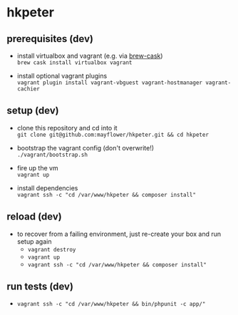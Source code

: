 hkpeter
========

prerequisites (dev)
-------------------

- install virtualbox and vagrant (e.g. via [brew-cask](https://github.com/caskroom/homebrew-cask#lets-try-it))  
  `brew cask install virtualbox vagrant`

- install optional vagrant plugins  
  `vagrant plugin install vagrant-vbguest vagrant-hostmanager vagrant-cachier`

setup (dev)
-----------

- clone this repository and cd into it  
  `git clone git@github.com:mayflower/hkpeter.git && cd hkpeter`

- bootstrap the vagrant config (don't overwrite!)  
  `./vagrant/bootstrap.sh`

- fire up the vm  
  `vagrant up`

- install dependencies  
  `vagrant ssh -c "cd /var/www/hkpeter && composer install"`

reload (dev)
------------

- to recover from a failing environment, just re-create your box and run setup again  
  - `vagrant destroy`
  - `vagrant up`
  - `vagrant ssh -c "cd /var/www/hkpeter && composer install"`

run tests (dev)
---------------

- `vagrant ssh -c "cd /var/www/hkpeter && bin/phpunit -c app/"`
